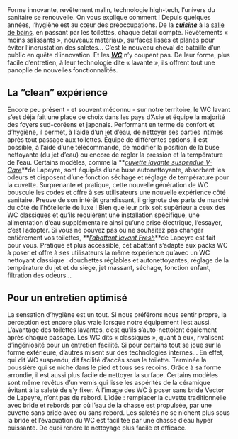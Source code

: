 ##
Forme innovante, revêtement malin, technologie high-tech, l’univers du sanitaire se renouvelle. On vous explique comment !
Depuis quelques années, l’hygiène est au cœur des préoccupations. De la **_[cuisine](https://www.lapeyre.fr/cuisine-CCU0001)_** à la [salle de bains](https://www.lapeyre.fr/bain-CCU0002), en passant par les toilettes, chaque détail compte. Revêtements « moins salissants », nouveaux matériaux, surfaces lisses et planes pour éviter l’incrustation des saletés… C’est le nouveau cheval de bataille d’un public en quête d’innovation. Et les **_[WC](https://www.lapeyre.fr/bain-CCU0002/toilettes-CCN0030)_** n’y coupent pas. De leur forme, plus facile d’entretien, à leur technologie dite « lavante », ils offrent tout une panoplie de nouvelles fonctionnalités.
##  La “clean” expérience
Encore peu présent - et souvent méconnu - sur notre territoire, le WC lavant s’est déjà fait une place de choix dans les pays d’Asie et équipe la majorité des foyers sud-coréens et japonais. Performant en terme de confort et d’hygiène, il permet, à l’aide d’un jet d’eau, de nettoyer ses parties intimes après tout passage aux toilettes. Équipé de différentes options, il est possible, à l’aide d’une télécommande, de modifier la position de la buse nettoyante (du jet d’eau) ou encore de régler la pression et la température de l’eau.
Certains modèles, comme la **_[cuvette lavante suspendue V-Care](https://www.lapeyre.fr/cuvette-suspendue-lavante-v-care-FPC644623)_**de Lapeyre, sont équipés d’une buse autonettoyante, absorbent les odeurs et disposent d’une fonction séchage et réglage de température pour la cuvette. Surprenante et pratique, cette nouvelle génération de WC bouscule les codes et offre à ses utilisateurs une nouvelle expérience côté sanitaire. Preuve de son intérêt grandissant, il grignote des parts de marché du côté de l’hôtellerie de luxe !
Bien que leur prix soit supérieur à ceux des WC classiques et qu’ils requièrent une installation spécifique, une alimentation d’eau supplémentaire ainsi qu’une prise électrique, l’essayer, c’est l’adopter. Si vous ne pouvez pas ou ne souhaitez pas changer entièrement vos toilettes, **_[l’abattant lavant Fresh](https://www.lapeyre.fr/abattant-lavant-fresh-FPC651106)_**de Lapeyre est fait pour vous. Pratique et plus accessible, cet abattant s’adapte aux packs WC à poser et offre à ses utilisateurs la même expérience qu’avec un WC nettoyant classique : douchettes réglables et autonettoyantes, réglage de la température du jet et du siège, jet massant, séchage, fonction enfant, filtration des odeurs…
##  Pour un entretien optimisé
La sensation d’hygiène est un tout. Si nous préférons nous sentir propre, la perception est encore plus vraie lorsque notre équipement l’est aussi. L’avantage des toilettes lavantes, c’est qu’ils s’auto-nettoient également après chaque passage.
Les WC dits « classiques », quant à eux, rivalisent d’ingéniosité pour un entretien facilité. Si pour certains tout se joue sur la forme extérieure, d’autres misent sur des technologies internes… En effet, qui dit WC suspendu, dit facilité d’accès sous le toilette. Terminée la poussière qui se niche dans le pied et tous ses recoins. Grâce à sa forme arrondie, il est aussi plus facile de nettoyer la surface. Certains modèles sont même revêtus d’un vernis qui lisse les aspérités de la céramique évitant à la saleté de s’y fixer.
À l’image des WC à poser sans bride Vector de Lapeyre, n’ont pas de rebord. L’idée : remplacer la cuvette traditionnelle avec bride et rebords par où l’eau de la chasse est propulsée, par une cuvette sans bride avec ou sans rebord. Les saletés ne se nichent plus sous la bride et l’évacuation du WC est facilitée par une chasse d’eau hyper puissante. De quoi rendre le nettoyage plus facile et efficace.